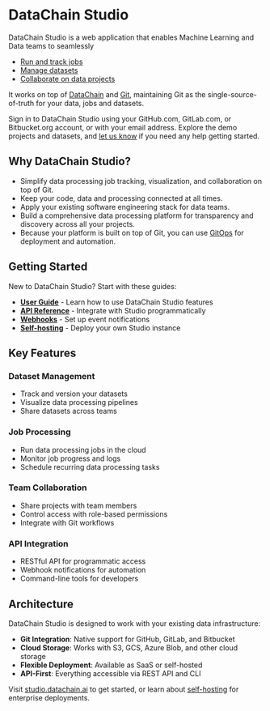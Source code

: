 # DataChain Studio

DataChain Studio is a web application that enables Machine Learning and Data teams to seamlessly

- [Run and track jobs](user-guide/jobs/index.md)
- [Manage datasets](user-guide/datasets/index.md) 
- [Collaborate on data projects](user-guide/team-collaboration.md)

It works on top of [DataChain](https://datachain.ai/) and [Git](https://git-scm.com/), maintaining Git as the single-source-of-truth for your data, jobs and datasets.

Sign in to DataChain Studio using your GitHub.com, GitLab.com, or Bitbucket.org account, or with your email address. Explore the demo projects and datasets, and [let us know](user-guide/troubleshooting.md#support) if you need any help getting started.

## Why DataChain Studio?

- Simplify data processing job tracking, visualization, and collaboration on top of Git.
- Keep your code, data and processing connected at all times.
- Apply your existing software engineering stack for data teams.
- Build a comprehensive data processing platform for transparency and discovery across all your projects.
- Because your platform is built on top of Git, you can use [GitOps](https://www.gitops.tech/) for deployment and automation.

## Getting Started

New to DataChain Studio? Start with these guides:

- **[User Guide](user-guide/index.md)** - Learn how to use DataChain Studio features
- **[API Reference](api/index.md)** - Integrate with Studio programmatically 
- **[Webhooks](webhooks.md)** - Set up event notifications
- **[Self-hosting](self-hosting/index.md)** - Deploy your own Studio instance

## Key Features

### Dataset Management
- Track and version your datasets
- Visualize data processing pipelines
- Share datasets across teams

### Job Processing
- Run data processing jobs in the cloud
- Monitor job progress and logs
- Schedule recurring data processing tasks

### Team Collaboration
- Share projects with team members
- Control access with role-based permissions
- Integrate with Git workflows

### API Integration
- RESTful API for programmatic access
- Webhook notifications for automation
- Command-line tools for developers

## Architecture

DataChain Studio is designed to work with your existing data infrastructure:

- **Git Integration**: Native support for GitHub, GitLab, and Bitbucket
- **Cloud Storage**: Works with S3, GCS, Azure Blob, and other cloud storage
- **Flexible Deployment**: Available as SaaS or self-hosted
- **API-First**: Everything accessible via REST API and CLI

Visit [studio.datachain.ai](https://studio.datachain.ai) to get started, or learn about [self-hosting](self-hosting/index.md) for enterprise deployments.